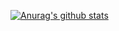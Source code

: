 [![Anurag's github stats](https://github-readme-stats.vercel.app/api?username=yannvici?theme=dark)](https://github.com/anuraghazra/github-readme-stats)
